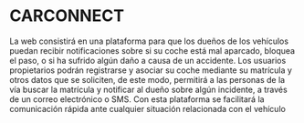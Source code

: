 # CARCONNECT
La web consistirá en una plataforma para que los dueños de los vehículos puedan recibir notificaciones sobre si su coche está mal aparcado, bloquea el paso, o si ha sufrido algún daño a causa de un accidente.
Los usuarios propietarios podrán registrarse y asociar su coche mediante su matrícula y otros datos que se soliciten, de este modo, permitirá a las personas de la vía buscar la matrícula y notificar al dueño sobre algún incidente, a través de un correo electrónico o SMS. 
Con esta plataforma se facilitará la comunicación rápida ante cualquier situación relacionada con el vehículo
